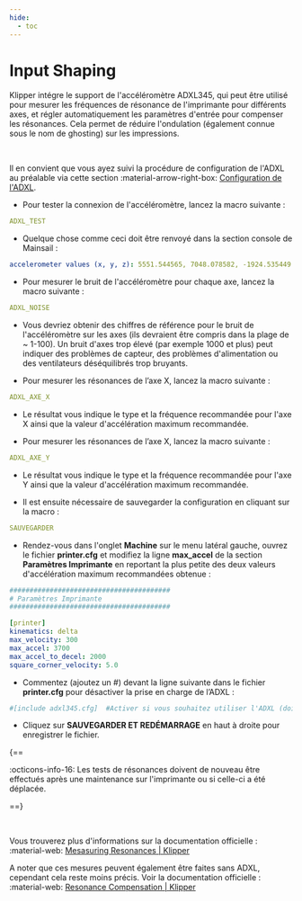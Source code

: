 ```yaml
---
hide:
  - toc
---
```


# Input Shaping

Klipper intégre le support de l'accéléromètre ADXL345, qui peut être utilisé pour mesurer les fréquences de résonance de l'imprimante pour différents axes, et régler automatiquement les paramètres d'entrée pour compenser les résonances. Cela permet de réduire l'ondulation (également connue sous le nom de ghosting) sur les impressions.

<br />

Il en convient que vous ayez suivi la procédure de configuration de l'ADXL au préalable via cette section :material-arrow-right-box: [Configuration de l'ADXL](../configurations/adxl.md).

- Pour tester la connexion de l'accéléromètre, lancez la macro suivante :

``` yaml
ADXL_TEST
```

- Quelque chose comme ceci doit être renvoyé dans la section console de Mainsail :

``` yaml
accelerometer values (x, y, z): 5551.544565, 7048.078582, -1924.535449
```

- Pour mesurer le bruit de l'accéléromètre pour chaque axe, lancez la macro suivante :

``` yaml
ADXL_NOISE
```

- Vous devriez obtenir des chiffres de référence pour le bruit de l'accéléromètre sur les axes (ils devraient être compris dans la plage de ~ 1-100). Un bruit d'axes trop élevé (par exemple 1000 et plus) peut indiquer des problèmes de capteur, des problèmes d'alimentation ou des ventilateurs déséquilibrés trop bruyants.


- Pour mesurer les résonances de l’axe X, lancez la macro suivante :

``` yaml
ADXL_AXE_X
```

- Le résultat vous indique le type et la fréquence recommandée pour l'axe X ainsi que la valeur d'accélération maximum recommandée.

- Pour mesurer les résonances de l’axe X, lancez la macro suivante :

``` yaml
ADXL_AXE_Y
```

- Le résultat vous indique le type et la fréquence recommandée pour l'axe Y ainsi que la valeur d'accélération maximum recommandée.

- Il est ensuite nécessaire de sauvegarder la configuration en cliquant sur la macro :

``` yaml
SAUVEGARDER
```

- Rendez-vous dans l'onglet **Machine** sur le menu latéral gauche, ouvrez le fichier **printer.cfg** et modifiez la ligne **max_accel** de la section **Paramètres Imprimante** en reportant la plus petite des deux valeurs d'accélération maximum recommandées obtenue :

``` yaml hl_lines="8" title="printer.cfg"
########################################
# Paramètres Imprimante
########################################

[printer]
kinematics: delta
max_velocity: 300
max_accel: 3700
max_accel_to_decel: 2000
square_corner_velocity: 5.0
```

- Commentez (ajoutez un #) devant la ligne suivante dans le fichier **printer.cfg** pour désactiver la prise en charge de l’ADXL :

``` yaml title="printer.cfg"
#[include adxl345.cfg]  #Activer si vous souhaitez utiliser l'ADXL (doit être désactivé après utilisation)
```

- Cliquez sur **SAUVEGARDER ET REDÉMARRAGE** en haut à droite pour enregistrer le fichier.

{==

:octicons-info-16: Les tests de résonances doivent de nouveau être effectués après une maintenance sur l'imprimante ou si celle-ci a été déplacée.
  
==}

<br />

Vous trouverez plus d'informations sur la documentation officielle : :material-web: <a href="https://www.klipper3d.org/Measuring_Resonances.html#measuring-the-resonances" target="blank">Mesasuring Resonances | Klipper</a>

A noter que ces mesures peuvent également être faites sans ADXL, cependant cela reste moins précis. Voir la documentation officielle : :material-web: <a href="https://www.klipper3d.org/Resonance_Compensation.html" target="blank">Resonance Compensation | Klipper</a>

<br />
